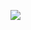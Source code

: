 <p align="left">
 <img src="https://readme-typing-svg.herokuapp.com/?lines=Bienvenido+al+perfil+de+GitHub+del+grupo+6!&center=true&width=360&height=30">
</p>
